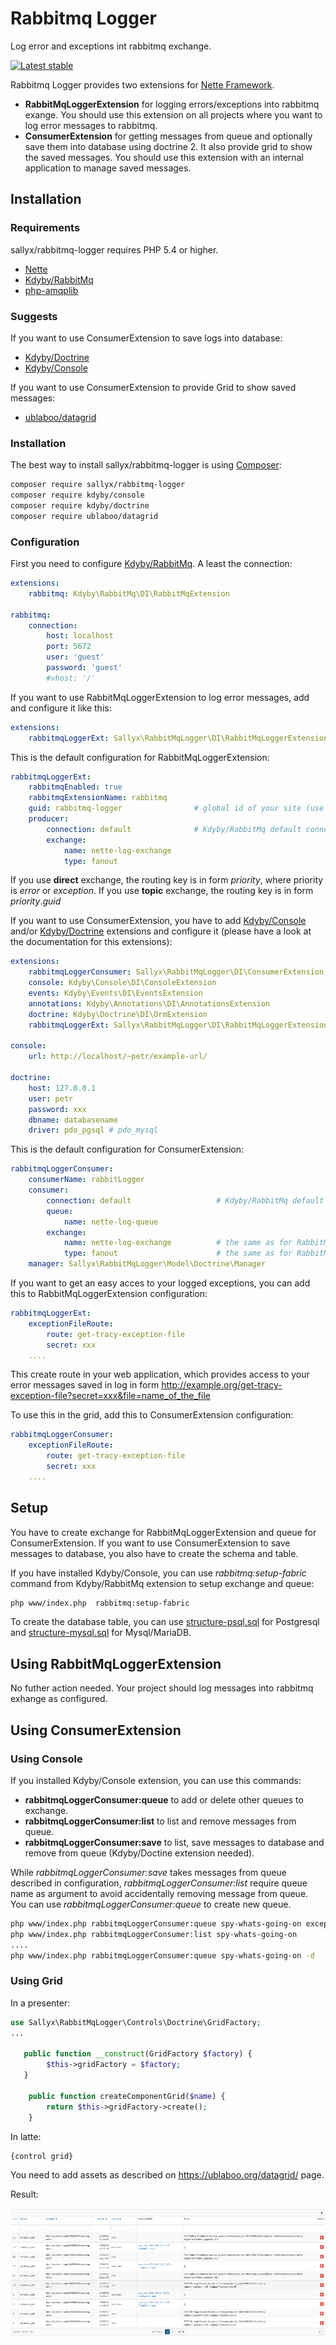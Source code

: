 # Rabbitmq Logger
Log error and exceptions int rabbitmq exchange.

[![Latest stable](https://img.shields.io/packagist/v/kdyby/rabbitmq.svg)](https://packagist.org/packages/sallyx/rabbitmq-logger)

Rabbitmq Logger provides two extensions for [Nette Framework](https://github.com/nette/nette).

- **RabbitMqLoggerExtension** for logging errors/exceptions into rabbitmq exange. You should use this extension on all projects where you want to log error messages to rabbitmq.
- **ConsumerExtension** for getting messages from queue and optionally save them into database using doctrine 2. It also provide grid to show the saved messages. You should use this extension with an internal application to manage saved messages.

## Installation

### Requirements

sallyx/rabbitmq-logger requires PHP 5.4 or higher.

- [Nette](https://github.com/nette/nette)
- [Kdyby/RabbitMq](https://github.com/Kdyby/RabbitMq)
- [php-amqplib](https://github.com/videlalvaro/php-amqplib)

### Suggests

If you want to use ConsumerExtension to save logs into database:

- [Kdyby/Doctrine](https://github.com/Kdyby/Doctrine)
- [Kdyby/Console](https://github.com/Kdyby/Console)

If you want to use ConsumerExtension to provide Grid to show saved messages:
- [ublaboo/datagrid](https://github.com/ublaboo/datagrid)

### Installation

The best way to install sallyx/rabbitmq-logger is using  [Composer](http://getcomposer.org/):

```sh
composer require sallyx/rabbitmq-logger
composer require kdyby/console
composer require kdyby/doctrine
composer require ublaboo/datagrid
```

### Configuration


First you need to configure [Kdyby/RabbitMq](https://github.com/Kdyby/RabbitMq).
A least the connection:

```yml
extensions:
    rabbitmq: Kdyby\RabbitMq\DI\RabbitMqExtension

rabbitmq:
    connection:
        host: localhost
        port: 5672
        user: 'guest'
        password: 'guest'
        #vhost: '/'
```

If you want to use RabbitMqLoggerExtension to log error messages, add and configure it like this:

```yml
extensions:
    rabbitmqLoggerExt: Sallyx\RabbitMqLogger\DI\RabbitMqLoggerExtension
```
This is the default configuration for RabbitMqLoggerExtension:

```yml
rabbitmqLoggerExt:
    rabbitmqEnabled: true
    rabbitmqExtensionName: rabbitmq
    guid: rabbitmq-logger                # global id of your site (use whatever you want)
    producer:
        connection: default              # Kdyby/RabbitMq default connection
        exchange:
            name: nette-log-exchange
            type: fanout
```
If you use **direct** exchange, the routing key is in form *priority*, where priority is *error* or *exception*.
If you use **topic** exchange, the routing key is in form *priority*.*guid*


If you want to use ConsumerExtension, you have to add [Kdyby/Console](https://github.com/Kdyby/Console)
and/or [Kdyby/Doctrine](https://github.com/Kdyby/Doctrine) extensions
and configure it (please have a look at the documentation for this extensions):

```yml
extensions:
    rabbitmqLoggerConsumer: Sallyx\RabbitMqLogger\DI\ConsumerExtension # must be first!
    console: Kdyby\Console\DI\ConsoleExtension
    events: Kdyby\Events\DI\EventsExtension
    annotations: Kdyby\Annotations\DI\AnnotationsExtension
    doctrine: Kdyby\Doctrine\DI\OrmExtension
    rabbitmqLoggerExt: Sallyx\RabbitMqLogger\DI\RabbitMqLoggerExtension # if you want to use it either
  
console:
    url: http://localhost/~petr/example-url/

doctrine:
    host: 127.0.0.1
    user: petr
    password: xxx
    dbname: databasename
    driver: pdo_pgsql # pdo_mysql
```
This is the default configuration for ConsumerExtension:

```yml
rabbitmqLoggerConsumer:
    consumerName: rabbitLogger
    consumer:
        connection: default                   # Kdyby/RabbitMq default connection
        queue:
            name: nette-log-queue
        exchange:
            name: nette-log-exchange          # the same as for RabbitMqLoggerExtension
            type: fanout                      # the same as for RabbitMqLoggerExtension
    manager: Sallyx\RabbitMqLogger\Model\Doctrine\Manager
```

If you want to get an easy acces to your logged exceptions, you can add this to RabbitMqLoggerExtension configuration:

```yml
rabbitmqLoggerExt:
    exceptionFileRoute:
        route: get-tracy-exception-file               
        secret: xxx
    ....
```
This create route in your web application, which provides access to your error messages saved in log in form
http://example.org/get-tracy-exception-file?secret=xxx&file=name_of_the_file

To use this in the grid, add this to ConsumerExtension configuration:

```yml
rabbitmqLoggerConsumer:
    exceptionFileRoute:
        route: get-tracy-exception-file
        secret: xxx
    ....
```
## Setup

You have to create exchange for RabbitMqLoggerExtension and queue for ConsumerExtension.
If you want to use ConsumerExtension to save messages to database, you also have to create the schema and table.

If you have installed  Kdyby/Console, you can use  *rabbitmq:setup-fabric* command from Kdyby/RabbitMq extension to setup exchange and queue:

```sh
php www/index.php  rabbitmq:setup-fabric
```

To create the database table, you can use [structure-psql.sql](src/setup/doctrine/structure-psql.sql) for Postgresql
and [structure-mysql.sql](src/setup/doctrine/structure-mysql.sql) for Mysql/MariaDB.

## Using RabbitMqLoggerExtension

No futher action needed. Your project should log messages into rabbitmq exhange as configured.

## Using ConsumerExtension

### Using Console

If you installed Kdyby/Console extension, you can use this commands:

- **rabbitmqLoggerConsumer:queue** to add or delete other queues to exchange.
- **rabbitmqLoggerConsumer:list** to list and remove messages from queue.
- **rabbitmqLoggerConsumer:save** to list, save messages to database and remove from queue (Kdyby/Doctine extension needed).

While *rabbitmqLoggerConsumer:save* takes messages from queue described in configuration, 
*rabbitmqLoggerConsumer:list* require queue name as argument to avoid accidentally removing message from queue.
You can use *rabbitmqLoggerConsumer:queue* to create new queue.

```sh
php www/index.php rabbitmqLoggerConsumer:queue spy-whats-going-on exception  # create queue for 'exception' routing key
php www/index.php rabbitmqLoggerConsumer:list spy-whats-going-on        # print message and remove it from queue
....
php www/index.php rabbitmqLoggerConsumer:queue spy-whats-going-on -d    # delete queue
```

### Using Grid

In a presenter:

```php
use Sallyx\RabbitMqLogger\Controls\Doctrine\GridFactory;
...

   public function __construct(GridFactory $factory) {
        $this->gridFactory = $factory;
   }

    public function createComponentGrid($name) {
        return $this->gridFactory->create();
    }
```
In latte:

```php
{control grid}
```

You need to add assets as described on https://ublaboo.org/datagrid/ page.

Result:

![Ublaboo datagrid](assets/ublaboo-grid-thumb.png)
